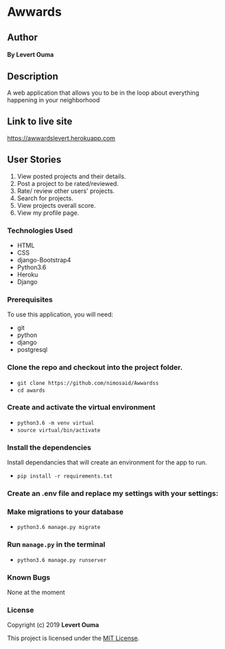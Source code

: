 # Awwards

## Author
#### By **Levert Ouma**

## Description
A web application that allows you to be in the loop about everything happening in your neighborhood
## Link to live site    
https://awwardslevert.herokuapp.com

## User Stories
1. View posted projects and their details.
2. Post a project to be rated/reviewed.
3. Rate/ review other users' projects.
4. Search for projects.
5. View projects overall score.
6. View my profile page.


### Technologies Used

- HTML
- CSS
- django-Bootstrap4
- Python3.6
- Heroku
- Django


### Prerequisites
To use this application, you will need:
- git
- python
- django
- postgresql

### Clone the repo and checkout into the project folder.

- `git clone https://github.com/nimosaid/Awwardss`
- `cd awards`

### Create and activate the virtual environment

- `python3.6 -m venv virtual`
- `source virtual/bin/activate`

### Install the dependencies

Install dependancies that will create an environment for the app to run.

- `pip install -r requirements.txt`

### Create an .env file and replace my settings with your settings:


### Make migrations to your database
- `python3.6 manage.py migrate`

### Run `manage.py` in the terminal

- `python3.6 manage.py runserver`

### Known Bugs
None at the moment

### License
Copyright (c) 2019 **Levert Ouma**

This project is licensed under the [MIT License](LICENSE).